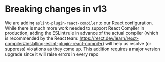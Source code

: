 # Breaking changes in v13

We are adding `eslint-plugin-react-compiler` to our React configuration. While there is much more work needed to support React Compiler in production, adding the ESLint rule in advance of the actual compiler (which is recommended by the React team: https://react.dev/learn/react-compiler#installing-eslint-plugin-react-compiler) will help us resolve (or suppress) violations as they come up. This addition requires a major version upgrade since it will raise errors in every repo.
